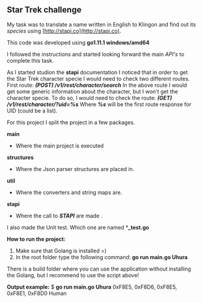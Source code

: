 
## Star Trek challenge

  

My task was to translate a name written in English to Klingon and find out its *species* using ​[http://stapi.co](http://stapi.co)​.

This code was developed using **go1.11.1 windows/amd64**

I followed the instructions and started looking forward the main *API's* to complete this task.

As I started studion the **stapi** documentation I noticed that in order to get the Star Trek character specie I would need to check two different routes.
First route:
***(POST) /v1/rest/character/search***
In the above route I would get some generic information about the character, but I won't get the character specie.
To do so, I would need to check the route:
***(GET) /v1/rest/character/?uid=%s***
Where ***%s*** will be the first route response for UID (could be a list).

For this project I split the project in a few packages.

**main**  
 - Where the main project is executed

**structures**
 - Where the Json parser structures are placed in.

**util**
 - Where the converters and string maps are.

**stapi**
 - Where the call to ***STAPI*** are made .

I also made the Unit test.
Which one are named ***_test.go**

	  
**How to run the project:**
 1. Make sure that Golang is installed =)
 2. In the root folder type the following command: **go run main.go Uhura** 

There is a build folder where you can use the application without installing the Golang, but I recommend to use the script above!

**Output example:**
$ **go run main.go Uhura**
0xF8E5, 0x​F8D6, ​​​0xF8E5, ​​0xF8E1, 0xF8D0
Human
